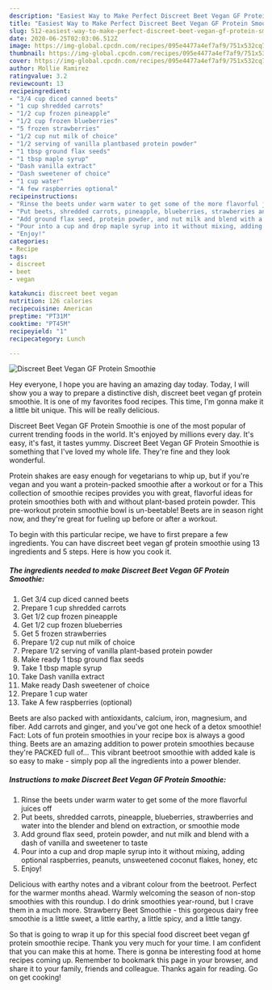 ```yaml
---
description: "Easiest Way to Make Perfect Discreet Beet Vegan GF Protein Smoothie"
title: "Easiest Way to Make Perfect Discreet Beet Vegan GF Protein Smoothie"
slug: 512-easiest-way-to-make-perfect-discreet-beet-vegan-gf-protein-smoothie
date: 2020-06-25T02:03:06.512Z
image: https://img-global.cpcdn.com/recipes/095e4477a4ef7af9/751x532cq70/discreet-beet-vegan-gf-protein-smoothie-recipe-main-photo.jpg
thumbnail: https://img-global.cpcdn.com/recipes/095e4477a4ef7af9/751x532cq70/discreet-beet-vegan-gf-protein-smoothie-recipe-main-photo.jpg
cover: https://img-global.cpcdn.com/recipes/095e4477a4ef7af9/751x532cq70/discreet-beet-vegan-gf-protein-smoothie-recipe-main-photo.jpg
author: Mollie Ramirez
ratingvalue: 3.2
reviewcount: 13
recipeingredient:
- "3/4 cup diced canned beets"
- "1 cup shredded carrots"
- "1/2 cup frozen pineapple"
- "1/2 cup frozen blueberries"
- "5 frozen strawberries"
- "1/2 cup nut milk of choice"
- "1/2 serving of vanilla plantbased protein powder"
- "1 tbsp ground flax seeds"
- "1 tbsp maple syrup"
- "Dash vanilla extract"
- "Dash sweetener of choice"
- "1 cup water"
- "A few raspberries optional"
recipeinstructions:
- "Rinse the beets under warm water to get some of the more flavorful juices off"
- "Put beets, shredded carrots, pineapple, blueberries, strawberries and water into the blender and blend on extraction, or smoothie mode"
- "Add ground flax seed, protein powder, and nut milk and blend with a dash of vanilla and sweetener to taste"
- "Pour into a cup and drop maple syrup into it without mixing, adding optional raspberries, peanuts, unsweetened coconut flakes, honey, etc"
- "Enjoy!"
categories:
- Recipe
tags:
- discreet
- beet
- vegan

katakunci: discreet beet vegan 
nutrition: 126 calories
recipecuisine: American
preptime: "PT31M"
cooktime: "PT45M"
recipeyield: "1"
recipecategory: Lunch

---
```



![Discreet Beet Vegan GF Protein Smoothie](https://img-global.cpcdn.com/recipes/095e4477a4ef7af9/751x532cq70/discreet-beet-vegan-gf-protein-smoothie-recipe-main-photo.jpg)

Hey everyone, I hope you are having an amazing day today. Today, I will show you a way to prepare a distinctive dish, discreet beet vegan gf protein smoothie. It is one of my favorites food recipes. This time, I'm gonna make it a little bit unique. This will be really delicious.

Discreet Beet Vegan GF Protein Smoothie is one of the most popular of current trending foods in the world. It's enjoyed by millions every day. It's easy, it's fast, it tastes yummy. Discreet Beet Vegan GF Protein Smoothie is something that I've loved my whole life. They're fine and they look wonderful.

Protein shakes are easy enough for vegetarians to whip up, but if you&#39;re vegan and you want a protein-packed smoothie after a workout or for a This collection of smoothie recipes provides you with great, flavorful ideas for protein smoothies both with and without plant-based protein powder. This pre-workout protein smoothie bowl is un-beetable! Beets are in season right now, and they&#39;re great for fueling up before or after a workout.


To begin with this particular recipe, we have to first prepare a few ingredients. You can have discreet beet vegan gf protein smoothie using 13 ingredients and 5 steps. Here is how you cook it.

<!--inarticleads1-->

##### The ingredients needed to make Discreet Beet Vegan GF Protein Smoothie:

1. Get 3/4 cup diced canned beets
1. Prepare 1 cup shredded carrots
1. Get 1/2 cup frozen pineapple
1. Get 1/2 cup frozen blueberries
1. Get 5 frozen strawberries
1. Prepare 1/2 cup nut milk of choice
1. Prepare 1/2 serving of vanilla plant-based protein powder
1. Make ready 1 tbsp ground flax seeds
1. Take 1 tbsp maple syrup
1. Take Dash vanilla extract
1. Make ready Dash sweetener of choice
1. Prepare 1 cup water
1. Take A few raspberries (optional)


Beets are also packed with antioxidants, calcium, iron, magnesium, and fiber. Add carrots and ginger, and you&#39;ve got one heck of a detox smoothie! Fact: Lots of fun protein smoothies in your recipe box is always a good thing. Beets are an amazing addition to power protein smoothies because they&#39;re PACKED full of… This vibrant beetroot smoothie with added kale is so easy to make - simply pop all the ingredients into a power blender. 

<!--inarticleads2-->

##### Instructions to make Discreet Beet Vegan GF Protein Smoothie:

1. Rinse the beets under warm water to get some of the more flavorful juices off
1. Put beets, shredded carrots, pineapple, blueberries, strawberries and water into the blender and blend on extraction, or smoothie mode
1. Add ground flax seed, protein powder, and nut milk and blend with a dash of vanilla and sweetener to taste
1. Pour into a cup and drop maple syrup into it without mixing, adding optional raspberries, peanuts, unsweetened coconut flakes, honey, etc
1. Enjoy!


Delicious with earthy notes and a vibrant colour from the beetroot. Perfect for the warmer months ahead. Warmly welcoming the season of non-stop smoothies with this roundup. I do drink smoothies year-round, but I crave them in a much more. Strawberry Beet Smoothie - this gorgeous dairy free smoothie is a little sweet, a little earthy, a little spicy, and a little tangy. 

So that is going to wrap it up for this special food discreet beet vegan gf protein smoothie recipe. Thank you very much for your time. I am confident that you can make this at home. There is gonna be interesting food at home recipes coming up. Remember to bookmark this page in your browser, and share it to your family, friends and colleague. Thanks again for reading. Go on get cooking!
